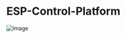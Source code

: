 # ESP-Control-Platform

![Image](https://github.com/user-attachments/assets/2712dd72-aed7-423f-b234-12eba1e96746)
